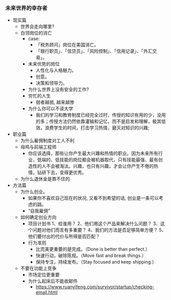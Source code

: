 ### 未来世界的幸存者

* 现实篇
  * 世界会走向哪里?
  * 白领岗位的消亡
    * case:
      * 「税务顾问」岗位在美国消亡。
      * 「银行职员」、「信贷员」、「风险控制」、「信用记录」、「外汇交易」。
    * 未来优势的岗位
      * 人性化与人格魅力。
      * 创意。
      * 决策和领导力。
    * 为什么世界上没有安全的工作?
    * 穷忙的人生
      * 弱者越弱, 越来越惨
    * 为什么你可以不读大学
      * 我们的学习和教育制度已经完全过时，传授的知识有用的少，没用的多；传授方法仍然依靠灌输和记忆，而不是启发和理解，极其低效，浪费学生的时间，打击学习热情，磨灭对知识的兴趣;
* 职业篇
  * 为什么雇佣制度对工人不利
  * 母鸡与前端工程师
    * 你应该选择，那些让你产生最大兴趣和热情的职业。因为未来所有行业，低端的、低技能的岗位都会被机器取代，只有技能最强、最有创造性的人不会被淘汰。兴趣，也只有兴趣，才会让你产生不倦的热情，钻研下去，变得更优秀。
  * 为什么退休金是靠不住的
* 方法篇
  * 为什么创业。
    * 如果你不喜欢自己现在的状况, 又看不到希望的话, 创业是一条可以考虑的路。
    * “自我雇佣”
  * 如何确定创业方向
    * 项目计划书
      1、给谁用？
      2、他们用这个产品来解决什么问题？
      3、这个问题对他们而言有多重要？
      4、我们的方法是否足够简单方便？
      5、他们要付出的代价与所得是否匹配？
    * 行为准则
      * 比完美更重要的是完成。（Done is better than perfect.）
      * 快速行动，破除陈规。（Move fast and break things.）
      * 保持专注，持续发布。（Stay focused and keep shipping.）
  * 不要在功能上竞争
    * 市场定位更重要
    * 为什么起床后不能收邮件
      * https://www.ruanyifeng.com/survivor/startup/checking-email.html